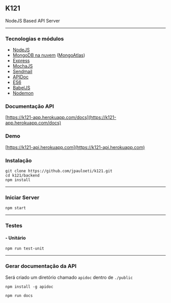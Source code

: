 ## K121

NodeJS Based API Server

---

### Tecnologias e módulos

 * [NodeJS](http://nodejs.org)
 * [MongoDB na nuvem](https://www.mongodb.com/) ([MongoAtlas](http://cloud.mongodb.com))
 * [Express](http://expressjs.com)
 * [MochaJS](https://mochajs.org/)
 * [Sendmail](https://github.com/guileen/node-sendmail)
 * [APIDoc](http://apidocjs.com/)
 * [ES6](http://es6-features.org/)
 * [BabelJS](https://babeljs.io/)
 * [Nodemon](https://nodemon.io/)

### Documentação API
[https://k121-app.herokuapp.com/docs](https://k121-app.herokuapp.com/docs)

### Demo
[https://k121-api.herokuapp.com](https://k121-api.herokuapp.com)

### Instalação

	git clone https://github.com/jpauloeti/k121.git
    cd k121/backend
    npm install

---

### Iniciar Server

	npm start
---
    
### Testes

#### - Unitário
	npm run test-unit

---
### Gerar documentação da API
Será criado um diretório chamado `apidoc` dentro de `./public`

	npm install -g apidoc

	npm run docs
